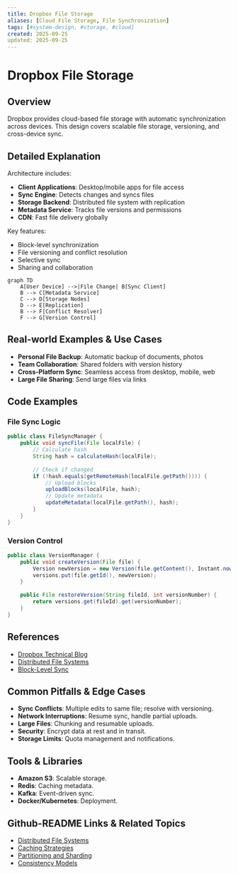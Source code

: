 ```yaml
---
title: Dropbox File Storage
aliases: [Cloud File Storage, File Synchronization]
tags: [#system-design, #storage, #cloud]
created: 2025-09-25
updated: 2025-09-25
---
```


# Dropbox File Storage

## Overview
Dropbox provides cloud-based file storage with automatic synchronization across devices. This design covers scalable file storage, versioning, and cross-device sync.

## Detailed Explanation
Architecture includes:
- **Client Applications**: Desktop/mobile apps for file access
- **Sync Engine**: Detects changes and syncs files
- **Storage Backend**: Distributed file system with replication
- **Metadata Service**: Tracks file versions and permissions
- **CDN**: Fast file delivery globally

Key features:
- Block-level synchronization
- File versioning and conflict resolution
- Selective sync
- Sharing and collaboration

```mermaid
graph TD
    A[User Device] -->|File Change| B[Sync Client]
    B --> C[Metadata Service]
    C --> D[Storage Nodes]
    D --> E[Replication]
    B --> F[Conflict Resolver]
    F --> G[Version Control]
```

## Real-world Examples & Use Cases
- **Personal File Backup**: Automatic backup of documents, photos
- **Team Collaboration**: Shared folders with version history
- **Cross-Platform Sync**: Seamless access from desktop, mobile, web
- **Large File Sharing**: Send large files via links

## Code Examples
### File Sync Logic
```java
public class FileSyncManager {
    public void syncFile(File localFile) {
        // Calculate hash
        String hash = calculateHash(localFile);
        
        // Check if changed
        if (!hash.equals(getRemoteHash(localFile.getPath()))) {
            // Upload blocks
            uploadBlocks(localFile, hash);
            // Update metadata
            updateMetadata(localFile.getPath(), hash);
        }
    }
}
```

### Version Control
```java
public class VersionManager {
    public void createVersion(File file) {
        Version newVersion = new Version(file.getContent(), Instant.now());
        versions.put(file.getId(), newVersion);
    }
    
    public File restoreVersion(String fileId, int versionNumber) {
        return versions.get(fileId).get(versionNumber);
    }
}
```

## References
- [Dropbox Technical Blog](https://dropbox.tech/)
- [Distributed File Systems](https://en.wikipedia.org/wiki/Distributed_file_system)
- [Block-Level Sync](https://en.wikipedia.org/wiki/Block-level_backup)

## Common Pitfalls & Edge Cases

- **Sync Conflicts**: Multiple edits to same file; resolve with versioning.
- **Network Interruptions**: Resume sync, handle partial uploads.
- **Large Files**: Chunking and resumable uploads.
- **Security**: Encrypt data at rest and in transit.
- **Storage Limits**: Quota management and notifications.

## Tools & Libraries

- **Amazon S3**: Scalable storage.
- **Redis**: Caching metadata.
- **Kafka**: Event-driven sync.
- **Docker/Kubernetes**: Deployment.

## Github-README Links & Related Topics
- [Distributed File Systems](../system-design/database-design-and-indexing/README.md)
- [Caching Strategies](../system-design/caching-strategies/README.md)
- [Partitioning and Sharding](../system-design/partitioning-and-sharding/README.md)
- [Consistency Models](../system-design/consistency-models/README.md)